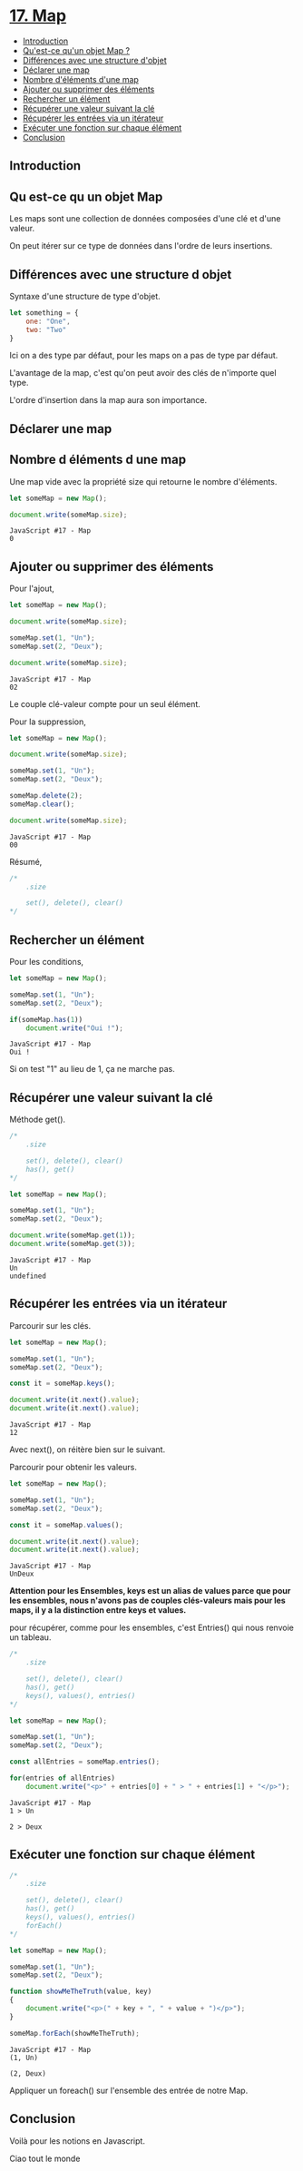 # [17. Map](https://www.youtube.com/watch?v=UgyCb9_ytho)

+ [Introduction](#Introduction)
+ [Qu'est-ce qu'un objet Map ?](#Qu-est-ce-qu-un-objet-Map)
+ [Différences avec une structure d'objet](#Différences-avec-une-structure-d-objet)
+ [Déclarer une map](#Déclarer-une-map)
+ [Nombre d'éléments d'une map](#Nombre-d-éléments-d-une-map)
+ [Ajouter ou supprimer des éléments](#Ajouter-ou-supprimer-des-éléments)
+ [Rechercher un élément](#Rechercher-un-élément)
+ [Récupérer une valeur suivant la clé](#Récupérer-une-valeur-suivant-la-clé)
+ [Récupérer les entrées via un itérateur](#Récupérer-les-entrées-via-un-itérateur)
+ [Exécuter une fonction sur chaque élément](#Exécuter-une-fonction-sur-chaque-élément)
+ [Conclusion](#Conclusion)

>

## Introduction
## Qu est-ce qu un objet Map

Les maps sont une collection de données composées d'une clé et d'une valeur.

On peut itérer sur ce type de données dans l'ordre de leurs insertions.

## Différences avec une structure d objet

Syntaxe d'une structure de type d'objet.

```js
let something = {
    one: "One",
    two: "Two"
}
```

Ici on a des type par défaut, pour les maps on a pas de type par défaut.

L'avantage de la map, c'est qu'on peut avoir des clés de n'importe quel type.

L'ordre d'insertion dans la map aura son importance.

## Déclarer une map
## Nombre d éléments d une map

Une map vide avec la propriété size qui retourne le nombre d'éléments.

```js
let someMap = new Map();

document.write(someMap.size);
```
```
JavaScript #17 - Map
0
```

## Ajouter ou supprimer des éléments

Pour l'ajout,

```js
let someMap = new Map();

document.write(someMap.size);

someMap.set(1, "Un");
someMap.set(2, "Deux");

document.write(someMap.size);
```
```
JavaScript #17 - Map
02
```

Le couple clé-valeur compte pour un seul élément.

Pour la suppression,

```js
let someMap = new Map();

document.write(someMap.size);

someMap.set(1, "Un");
someMap.set(2, "Deux");

someMap.delete(2);
someMap.clear();

document.write(someMap.size);
```
```
JavaScript #17 - Map
00
```

Résumé,

```js
/*
    .size

    set(), delete(), clear()
*/
```

## Rechercher un élément

Pour les conditions,

```js
let someMap = new Map();

someMap.set(1, "Un");
someMap.set(2, "Deux");

if(someMap.has(1))
    document.write("Oui !");
```
```
JavaScript #17 - Map
Oui !
```

Si on test "1" au lieu de 1, ça ne marche pas.

## Récupérer une valeur suivant la clé

Méthode get().

```js
/*
    .size

    set(), delete(), clear()
    has(), get()
*/

let someMap = new Map();

someMap.set(1, "Un");
someMap.set(2, "Deux");

document.write(someMap.get(1));
document.write(someMap.get(3));
```
```
JavaScript #17 - Map
Un
undefined
```

## Récupérer les entrées via un itérateur

Parcourir sur les clés.

```js
let someMap = new Map();

someMap.set(1, "Un");
someMap.set(2, "Deux");

const it = someMap.keys();

document.write(it.next().value);
document.write(it.next().value);
```
```
JavaScript #17 - Map
12
```

Avec next(), on réitère bien sur le suivant.

Parcourir pour obtenir les valeurs.

```js
let someMap = new Map();

someMap.set(1, "Un");
someMap.set(2, "Deux");

const it = someMap.values();

document.write(it.next().value);
document.write(it.next().value);
```
```
JavaScript #17 - Map
UnDeux
```

**Attention pour les Ensembles, keys est un alias de values parce que pour les ensembles, nous n'avons pas de couples clés-valeurs mais pour les maps, il y a la distinction entre keys et values.**

pour récupérer, comme pour les ensembles, c'est Entries() qui nous renvoie un tableau.

```js
/*
    .size

    set(), delete(), clear()
    has(), get()
    keys(), values(), entries()
*/

let someMap = new Map();

someMap.set(1, "Un");
someMap.set(2, "Deux");

const allEntries = someMap.entries();

for(entries of allEntries)
    document.write("<p>" + entries[0] + " > " + entries[1] + "</p>");
```
```
JavaScript #17 - Map
1 > Un

2 > Deux
```


## Exécuter une fonction sur chaque élément

```js
/*
    .size

    set(), delete(), clear()
    has(), get()
    keys(), values(), entries()
    forEach()
*/

let someMap = new Map();

someMap.set(1, "Un");
someMap.set(2, "Deux");

function showMeTheTruth(value, key)
{
    document.write("<p>(" + key + ", " + value + ")</p>");
}

someMap.forEach(showMeTheTruth);
```
```
JavaScript #17 - Map
(1, Un)

(2, Deux)
```
Appliquer un foreach() sur l'ensemble des entrée de notre Map.

## Conclusion

Voilà pour les notions en Javascript.

Ciao tout le monde
